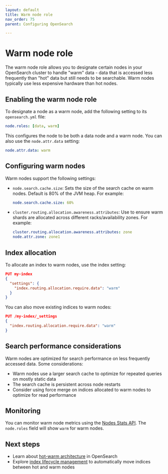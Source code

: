 ```yaml
---
layout: default
title: Warm node role
nav_order: 75
parent: Configuring OpenSearch

---
```


# Warm node role

The warm node role allows you to designate certain nodes in your OpenSearch cluster to handle "warm" data - data that is accessed less frequently than "hot" data but still needs to be searchable. Warm nodes typically use less expensive hardware than hot nodes.

## Enabling the warm node role 

To designate a node as a warm node, add the following setting to its `opensearch.yml` file:

```yaml
node.roles: [data, warm]
```

This configures the node to be both a data node and a warm node. You can also use the `node.attr.data` setting:

```yaml
node.attr.data: warm
```

## Configuring warm nodes

Warm nodes support the following settings:

- `node.search.cache.size`: Sets the size of the search cache on warm nodes. Default is 80% of the JVM heap. For example:

  ```yaml
  node.search.cache.size: 60%  
  ```

- `cluster.routing.allocation.awareness.attributes`: Use to ensure warm shards are allocated across different racks/availability zones. For example:

  ```yaml
  cluster.routing.allocation.awareness.attributes: zone
  node.attr.zone: zone1
  ```

## Index allocation 

To allocate an index to warm nodes, use the index setting:

```json
PUT my-index
{
  "settings": {
    "index.routing.allocation.require.data": "warm"
  }
}
```

You can also move existing indices to warm nodes:

```json
PUT /my-index/_settings
{
  "index.routing.allocation.require.data": "warm"
}
```

## Search performance considerations

Warm nodes are optimized for search performance on less frequently accessed data. Some considerations:

- Warm nodes use a larger search cache to optimize for repeated queries on mostly static data
- The search cache is persistent across node restarts
- Consider using force merge on indices allocated to warm nodes to optimize for read performance

## Monitoring

You can monitor warm node metrics using the [Nodes Stats API]({{site.url}}{{site.baseurl}}/api-reference/nodes-apis/nodes-stats/). The `node.roles` field will show `warm` for warm nodes.

## Next steps

- Learn about [hot-warm architecture]({{site.url}}{{site.baseurl}}/tuning-your-cluster/index/#advanced-step-7-set-up-a-hot-warm-architecture) in OpenSearch
- Explore [index lifecycle management]({{site.url}}{{site.baseurl}}/im-plugin/ism/) to automatically move indices between hot and warm nodes